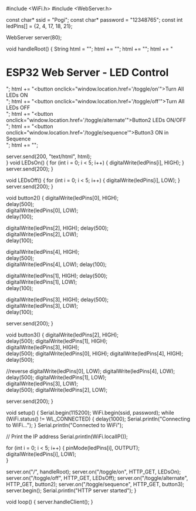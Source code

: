 #include <WiFi.h>
#include <WebServer.h>

const char* ssid = "Pogi";
const char* password = "12348765";
const int ledPins[] = {2, 4, 17, 18, 21};  

WebServer server(80); 

void handleRoot()
{
  String html = "<!DOCTYPE html><html><head><title>ESP32 LED Control</title>";
  html += "<style>";
  html += "body { font-family: Arial, sans-serif; background-color: #000000; color: #ffffff; text-align: center; margin: 0; padding: 0;}";
  html += "h1 { color: #ffffff; }";
  html += "button { font-size: 18px; padding: 10px 20px; margin: 10px; border: none; border-radius: 5px; background-color: #ffffff; color: black; cursor: pointer; transition: background-color 0.3s ease;}";
  html += "button:hover { background-color: #f0f0f0; }";  // Light gray hover effect
  html += "</style>";
  html += "</head><body>";
  html += "<h1>ESP32 Web Server - LED Control</h1>";
  html += "<button onclick=\"window.location.href='/toggle/on'\">Turn All LEDs ON</button><br>";
  html += "<button onclick=\"window.location.href='/toggle/off'\">Turn All LEDs OFF</button><br>";
  html += "<button onclick=\"window.location.href='/toggle/alternate'\">Button2 LEDs ON/OFF</button><br>";
  html += "<button onclick=\"window.location.href='/toggle/sequence'\">Button3 ON in Sequence</button><br>";
  html += "</body></html>";

  server.send(200, "text/html", html);  
}
void LEDsOn() {
  for (int i = 0; i < 5; i++) {
    digitalWrite(ledPins[i], HIGH);
  }
  server.send(200);
}

void LEDsOff() {
  for (int i = 0; i < 5; i++) {
    digitalWrite(ledPins[i], LOW);
  }
  server.send(200);
}

void button2() 
{
  digitalWrite(ledPins[0], HIGH);  
  delay(500);  
  digitalWrite(ledPins[0], LOW);  
  delay(100); 
  
  digitalWrite(ledPins[2], HIGH); 
  delay(500);  
  digitalWrite(ledPins[2], LOW);  
  delay(100); 
  
  digitalWrite(ledPins[4], HIGH);  
  delay(500);  
  digitalWrite(ledPins[4], LOW); 
  delay(100);  
  
  digitalWrite(ledPins[1], HIGH); 
  delay(500);  
  digitalWrite(ledPins[1], LOW);  
  delay(100);  
  
  digitalWrite(ledPins[3], HIGH); 
  delay(500);  
  digitalWrite(ledPins[3], LOW);  
  delay(100);  

  server.send(200);
}

void button3() {
  digitalWrite(ledPins[2], HIGH);  
  delay(500); 
  digitalWrite(ledPins[1], HIGH);  
  digitalWrite(ledPins[3], HIGH);  
  delay(500); 
  digitalWrite(ledPins[0], HIGH); 
  digitalWrite(ledPins[4], HIGH);  
  delay(500); 

  //reverse
  digitalWrite(ledPins[0], LOW); 
  digitalWrite(ledPins[4], LOW); 
  delay(500);
  digitalWrite(ledPins[1], LOW);  
  digitalWrite(ledPins[3], LOW);  
  delay(500); 
  digitalWrite(ledPins[2], LOW);  
  
  server.send(200);
}


void setup() {
  Serial.begin(115200);
  WiFi.begin(ssid, password);
  while (WiFi.status() != WL_CONNECTED) {
    delay(1000);
    Serial.println("Connecting to WiFi...");
  }
  Serial.println("Connected to WiFi");

  // Print the IP address
  Serial.println(WiFi.localIP());

  for (int i = 0; i < 5; i++) {
    pinMode(ledPins[i], OUTPUT);
    digitalWrite(ledPins[i], LOW);  
  }

  server.on("/", handleRoot);
  server.on("/toggle/on", HTTP_GET, LEDsOn);
  server.on("/toggle/off", HTTP_GET, LEDsOff);
  server.on("/toggle/alternate", HTTP_GET, button2);
   server.on("/toggle/sequence", HTTP_GET, button3);
  server.begin();
  Serial.println("HTTP server started");
}

void loop() 
{
  server.handleClient();
}
